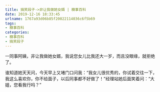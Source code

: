 ```yaml
---
title: 搞笑段子->非让我做她女婿 | 糗事百科
date: 2019-12-16 18:33:45
urlname: 1767a93d06b85f20022114036c6f5b69
tags: 
- 糗事百科
categories:
- 糗事百科
- 搞笑段子
---
```

一同事阿姨，非让我做她女婿，我说您女儿比我还大一岁，而且没眼缘，就拒绝了。

谁知道她天天问，今天早上又堵门口问我：“我女儿很优秀的，你试着交往一下，我这么喜欢你，你不给面子，以后同事都不好做了！”经理站她后面笑着问：“大姐，您看我行吗？”


